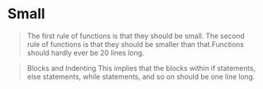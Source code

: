 # Small

>  The first rule of functions is that they should be small. The second rule of functions is that they should be smaller than that.Functions should hardly ever be 20 lines long. 


>  Blocks and Indenting
This implies that the blocks within if statements, else statements, while statements, and so on should be one line long. 

